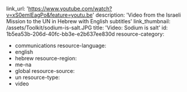 link_url: 'https://www.youtube.com/watch?v=xS0emIEagPo&feature=youtu.be'
description: 'Video from the Israeli Mission to the UN in Hebrew with English subtitles'
link_thumbnail: /assets/Toolkit/sodium-is-salt.JPG
title: 'Video: Sodium is salt'
id: 1b5ea53b-206d-40fc-bb3e-e2b637ee830d
resource-category:
  - communications
resource-language:
  - english
  - hebrew
resource-region:
  - me-na
  - global
resource-source:
  - un
resource-type:
  - video
